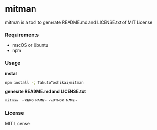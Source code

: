 # mitman
mitman is a tool to generate README.md and LICENSE.txt of MIT License

### Requirements
* macOS or Ubuntu
* npm

### Usage
**install**
```bash
npm install -g TakutoYoshikai/mitman
```

**generate README.md and LICENSE.txt**
```bash
mitman  <REPO NAME> <AUTHOR NAME>
```

### License
MIT License
